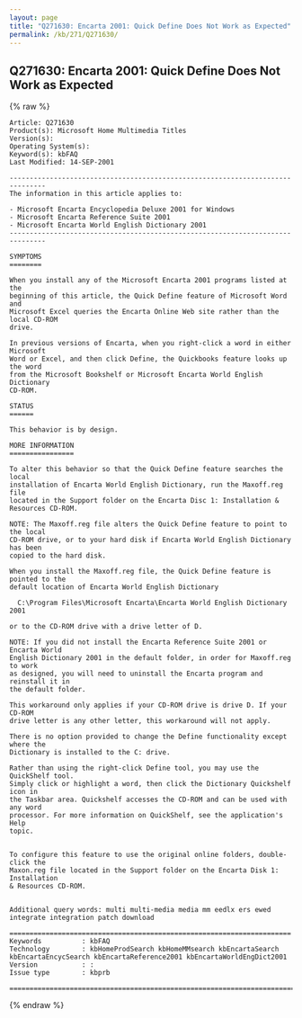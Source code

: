 ```yaml
---
layout: page
title: "Q271630: Encarta 2001: Quick Define Does Not Work as Expected"
permalink: /kb/271/Q271630/
---
```


## Q271630: Encarta 2001: Quick Define Does Not Work as Expected

{% raw %}

	Article: Q271630
	Product(s): Microsoft Home Multimedia Titles
	Version(s): 
	Operating System(s): 
	Keyword(s): kbFAQ
	Last Modified: 14-SEP-2001
	
	-------------------------------------------------------------------------------
	The information in this article applies to:
	
	- Microsoft Encarta Encyclopedia Deluxe 2001 for Windows 
	- Microsoft Encarta Reference Suite 2001 
	- Microsoft Encarta World English Dictionary 2001 
	-------------------------------------------------------------------------------
	
	SYMPTOMS
	========
	
	When you install any of the Microsoft Encarta 2001 programs listed at the
	beginning of this article, the Quick Define feature of Microsoft Word and
	Microsoft Excel queries the Encarta Online Web site rather than the local CD-ROM
	drive.
	
	In previous versions of Encarta, when you right-click a word in either Microsoft
	Word or Excel, and then click Define, the Quickbooks feature looks up the word
	from the Microsoft Bookshelf or Microsoft Encarta World English Dictionary
	CD-ROM.
	
	STATUS
	======
	
	This behavior is by design.
	
	MORE INFORMATION
	================
	
	To alter this behavior so that the Quick Define feature searches the local
	installation of Encarta World English Dictionary, run the Maxoff.reg file
	located in the Support folder on the Encarta Disc 1: Installation &
	Resources CD-ROM.
	
	NOTE: The Maxoff.reg file alters the Quick Define feature to point to the local
	CD-ROM drive, or to your hard disk if Encarta World English Dictionary has been
	copied to the hard disk.
	
	When you install the Maxoff.reg file, the Quick Define feature is pointed to the
	default location of Encarta World English Dictionary
	
	  C:\Program Files\Microsoft Encarta\Encarta World English Dictionary 2001
	
	or to the CD-ROM drive with a drive letter of D.
	
	NOTE: If you did not install the Encarta Reference Suite 2001 or Encarta World
	English Dictionary 2001 in the default folder, in order for Maxoff.reg to work
	as designed, you will need to uninstall the Encarta program and reinstall it in
	the default folder.
	
	This workaround only applies if your CD-ROM drive is drive D. If your CD-ROM
	drive letter is any other letter, this workaround will not apply.
	
	There is no option provided to change the Define functionality except where the
	Dictionary is installed to the C: drive.
	
	Rather than using the right-click Define tool, you may use the QuickShelf tool.
	Simply click or highlight a word, then click the Dictionary Quickshelf icon in
	the Taskbar area. Quickshelf accesses the CD-ROM and can be used with any word
	processor. For more information on QuickShelf, see the application's Help
	topic.
	
	
	To configure this feature to use the original online folders, double-click the
	Maxon.reg file located in the Support folder on the Encarta Disk 1: Installation
	& Resources CD-ROM.
	
	
	Additional query words: multi multi-media media mm eedlx ers ewed integrate integration patch download
	
	======================================================================
	Keywords          : kbFAQ 
	Technology        : kbHomeProdSearch kbHomeMMsearch kbEncartaSearch kbEncartaEncycSearch kbEncartaReference2001 kbEncartaWorldEngDict2001
	Version           : :
	Issue type        : kbprb
	
	=============================================================================
	

{% endraw %}
